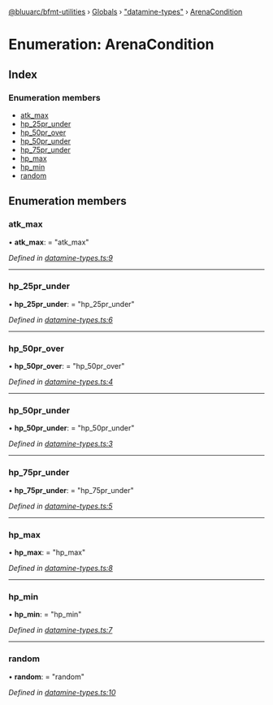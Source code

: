 [@bluuarc/bfmt-utilities](../README.md) › [Globals](../globals.md) › ["datamine-types"](../modules/_datamine_types_.md) › [ArenaCondition](_datamine_types_.arenacondition.md)

# Enumeration: ArenaCondition

## Index

### Enumeration members

* [atk_max](_datamine_types_.arenacondition.md#atk_max)
* [hp_25pr_under](_datamine_types_.arenacondition.md#hp_25pr_under)
* [hp_50pr_over](_datamine_types_.arenacondition.md#hp_50pr_over)
* [hp_50pr_under](_datamine_types_.arenacondition.md#hp_50pr_under)
* [hp_75pr_under](_datamine_types_.arenacondition.md#hp_75pr_under)
* [hp_max](_datamine_types_.arenacondition.md#hp_max)
* [hp_min](_datamine_types_.arenacondition.md#hp_min)
* [random](_datamine_types_.arenacondition.md#random)

## Enumeration members

###  atk_max

• **atk_max**: = "atk_max"

*Defined in [datamine-types.ts:9](https://github.com/BluuArc/bfmt-utilities/blob/8be7d96/src/datamine-types.ts#L9)*

___

###  hp_25pr_under

• **hp_25pr_under**: = "hp_25pr_under"

*Defined in [datamine-types.ts:6](https://github.com/BluuArc/bfmt-utilities/blob/8be7d96/src/datamine-types.ts#L6)*

___

###  hp_50pr_over

• **hp_50pr_over**: = "hp_50pr_over"

*Defined in [datamine-types.ts:4](https://github.com/BluuArc/bfmt-utilities/blob/8be7d96/src/datamine-types.ts#L4)*

___

###  hp_50pr_under

• **hp_50pr_under**: = "hp_50pr_under"

*Defined in [datamine-types.ts:3](https://github.com/BluuArc/bfmt-utilities/blob/8be7d96/src/datamine-types.ts#L3)*

___

###  hp_75pr_under

• **hp_75pr_under**: = "hp_75pr_under"

*Defined in [datamine-types.ts:5](https://github.com/BluuArc/bfmt-utilities/blob/8be7d96/src/datamine-types.ts#L5)*

___

###  hp_max

• **hp_max**: = "hp_max"

*Defined in [datamine-types.ts:8](https://github.com/BluuArc/bfmt-utilities/blob/8be7d96/src/datamine-types.ts#L8)*

___

###  hp_min

• **hp_min**: = "hp_min"

*Defined in [datamine-types.ts:7](https://github.com/BluuArc/bfmt-utilities/blob/8be7d96/src/datamine-types.ts#L7)*

___

###  random

• **random**: = "random"

*Defined in [datamine-types.ts:10](https://github.com/BluuArc/bfmt-utilities/blob/8be7d96/src/datamine-types.ts#L10)*
